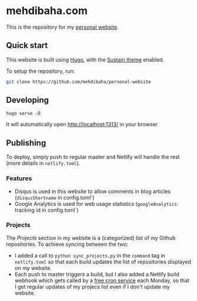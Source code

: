 # mehdibaha.com
This is the repository for my [personal website](https://mehdibaha.com).

## Quick start
This website is built using [Hugo](https://gohugo.io/), with the [Sustain theme](https://github.com/nurlansu/hugo-sustain) enabled.

To setup the repository, run:

```bash
git clone https://github.com/mehdibaha/personal-website
```

## Developing
`hugo serve -D`

It will automatically open <http://localhost:1313/> in your browser

## Publishing
To deploy, simply push to regular master and Netlify will handle the rest (more details in `netlify.toml`).

### Features
* Disqus is used in this website to allow comments in blog articles (`disqusShortname` in config.toml`)
* Google Analytics is used for web usage statistics (`googleAnalytics` tracking id in config.toml`)

### Projects
The *Projects* section in my website is a (categorized) list of my Github repositories. To achieve syncing between the two:
* I added a call to `python sync_projects.py` in the `command` tag in `netlify.toml` so that each build updates the list of repositories displayed on my website.
* Each push to master triggers a build, but I also added a Netlify build webhook which gets called by a [free cron service](https://cron-job.org/) each Monday, so that I get regular updates of my projecs list even if I don't update my website.
